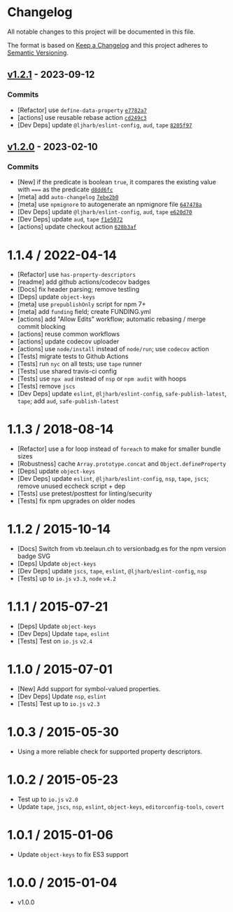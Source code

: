 # Changelog

All notable changes to this project will be documented in this file.

The format is based on [Keep a Changelog](https://keepachangelog.com/en/1.0.0/)
and this project adheres to [Semantic Versioning](https://semver.org/spec/v2.0.0.html).

## [v1.2.1](https://github.com/ljharb/define-properties/compare/v1.2.0...v1.2.1) - 2023-09-12

### Commits

- [Refactor] use `define-data-property` [`e7782a7`](https://github.com/ljharb/define-properties/commit/e7782a7480a62f8b6e141b49371e6de4df176c97)
- [actions] use reusable rebase action [`cd249c3`](https://github.com/ljharb/define-properties/commit/cd249c3920607bc8eeb7c0cd5b672b810983cac5)
- [Dev Deps] update `@ljharb/eslint-config`, `aud`, `tape` [`8205f97`](https://github.com/ljharb/define-properties/commit/8205f9734a4da8ee5b3b29798788567a09b330e8)

## [v1.2.0](https://github.com/ljharb/define-properties/compare/v1.1.4...v1.2.0) - 2023-02-10

### Commits

- [New] if the predicate is boolean `true`, it compares the existing value with `===` as the predicate [`d8dd6fc`](https://github.com/ljharb/define-properties/commit/d8dd6fca40d7c5878a4b643b91e66ae5a513a194)
- [meta] add `auto-changelog` [`7ebe2b0`](https://github.com/ljharb/define-properties/commit/7ebe2b0a0f90e62b842942cd45e86864fe75d9f6)
- [meta] use `npmignore` to autogenerate an npmignore file [`647478a`](https://github.com/ljharb/define-properties/commit/647478a8401fbf053fb633c0a3a7c982da6bad74)
- [Dev Deps] update `@ljharb/eslint-config`, `aud`, `tape` [`e620d70`](https://github.com/ljharb/define-properties/commit/e620d707d2e1118a38796f22a862200eb0a53fff)
- [Dev Deps] update `aud`, `tape` [`f1e5072`](https://github.com/ljharb/define-properties/commit/f1e507225c2551a99ed4fe40d3fe71b0f44acf88)
- [actions] update checkout action [`628b3af`](https://github.com/ljharb/define-properties/commit/628b3af5c74b8f0963296d811a8f6fa657baf964)

<!-- auto-changelog-above -->

1.1.4 / 2022-04-14
=================
 * [Refactor] use `has-property-descriptors`
 * [readme] add github actions/codecov badges
 * [Docs] fix header parsing; remove testling
 * [Deps] update `object-keys`
 * [meta] use `prepublishOnly` script for npm 7+
 * [meta] add `funding` field; create FUNDING.yml
 * [actions] add "Allow Edits" workflow; automatic rebasing / merge commit blocking
 * [actions] reuse common workflows
 * [actions] update codecov uploader
 * [actions] use `node/install` instead of `node/run`; use `codecov` action
 * [Tests] migrate tests to Github Actions
 * [Tests] run `nyc` on all tests; use `tape` runner
 * [Tests] use shared travis-ci config
 * [Tests] use `npx aud` instead of `nsp` or `npm audit` with hoops
 * [Tests] remove `jscs`
 * [Dev Deps] update `eslint`, `@ljharb/eslint-config`, `safe-publish-latest`, `tape`; add `aud`, `safe-publish-latest`

1.1.3 / 2018-08-14
=================
 * [Refactor] use a for loop instead of `foreach` to make for smaller bundle sizes
 * [Robustness] cache `Array.prototype.concat` and `Object.defineProperty`
 * [Deps] update `object-keys`
 * [Dev Deps] update `eslint`, `@ljharb/eslint-config`, `nsp`, `tape`, `jscs`; remove unused eccheck script + dep
 * [Tests] use pretest/posttest for linting/security
 * [Tests] fix npm upgrades on older nodes

1.1.2 / 2015-10-14
=================
 * [Docs] Switch from vb.teelaun.ch to versionbadg.es for the npm version badge SVG
 * [Deps] Update `object-keys`
 * [Dev Deps] update `jscs`, `tape`, `eslint`, `@ljharb/eslint-config`, `nsp`
 * [Tests] up to `io.js` `v3.3`, `node` `v4.2`

1.1.1 / 2015-07-21
=================
 * [Deps] Update `object-keys`
 * [Dev Deps] Update `tape`, `eslint`
 * [Tests] Test on `io.js` `v2.4`

1.1.0 / 2015-07-01
=================
 * [New] Add support for symbol-valued properties.
 * [Dev Deps] Update `nsp`, `eslint`
 * [Tests] Test up to `io.js` `v2.3`

1.0.3 / 2015-05-30
=================
 * Using a more reliable check for supported property descriptors.

1.0.2 / 2015-05-23
=================
 * Test up to `io.js` `v2.0`
 * Update `tape`, `jscs`, `nsp`, `eslint`, `object-keys`, `editorconfig-tools`, `covert`

1.0.1 / 2015-01-06
=================
 * Update `object-keys` to fix ES3 support

1.0.0 / 2015-01-04
=================
  * v1.0.0

